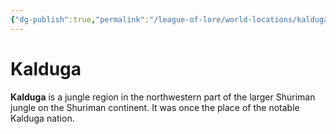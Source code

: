 ```yaml
---
{"dg-publish":true,"permalink":"/league-of-lore/world-locations/kalduga/"}
---
```


# Kalduga

**Kalduga** is a jungle region in the northwestern part of the larger Shuriman jungle on the Shuriman continent. It was once the place of the notable Kalduga nation.